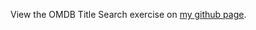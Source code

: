 View the OMDB Title Search exercise on <a href="http://damonsauve.github.io/index.html" target="_blank">my github page</a>.

